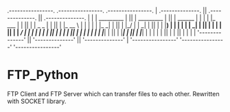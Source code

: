  .----------------.  .----------------.  .----------------. 
| .--------------. || .--------------. || .--------------. |
| |  _________   | || |  _________   | || |   ______     | |
| | |_   ___  |  | || | |  _   _  |  | || |  |_   __ \   | |
| |   | |_  \_|  | || | |_/ | | \_|  | || |    | |__) |  | |
| |   |  _|      | || |     | |      | || |    |  ___/   | |
| |  _| |_       | || |    _| |_     | || |   _| |_      | |
| | |_____|      | || |   |_____|    | || |  |_____|     | |
| |              | || |              | || |              | |
| '--------------' || '--------------' || '--------------' |
 '----------------'  '----------------'  '----------------' 




# FTP_Python
FTP Client and FTP Server which can transfer files
to each other. Rewritten with SOCKET library.
